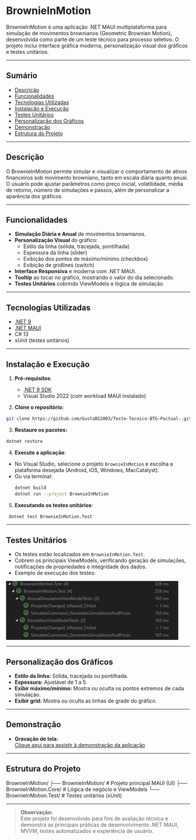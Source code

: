 # BrownieInMotion

BrownieInMotion é uma aplicação .NET MAUI multiplataforma para simulação de movimentos brownianos (Geometric Brownian Motion), desenvolvida como parte de um teste técnico para processo seletivo. O projeto inclui interface gráfica moderna, personalização visual dos gráficos e testes unitários.

---

## Sumário

- [Descrição](#descrição)
- [Funcionalidades](#funcionalidades)
- [Tecnologias Utilizadas](#tecnologias-utilizadas)
- [Instalação e Execução](#instalação-e-execução)
- [Testes Unitários](#testes-unitários)
- [Personalização dos Gráficos](#personalização-dos-gráficos)
- [Demonstração](#demonstração)
- [Estrutura do Projeto](#estrutura-do-projeto)

---

## Descrição

O BrownieInMotion permite simular e visualizar o comportamento de ativos financeiros sob movimento browniano, tanto em escala diária quanto anual. O usuário pode ajustar parâmetros como preço inicial, volatilidade, média de retorno, número de simulações e passos, além de personalizar a aparência dos gráficos.

---

## Funcionalidades

- **Simulação Diária e Anual** de movimentos brownianos.
- **Personalização Visual** do gráfico:
  - Estilo da linha (sólida, tracejada, pontilhada)
  - Espessura da linha (slider)
  - Exibição dos pontos de máximo/mínimo (checkbox)
  - Exibição de gridlines (switch)
- **Interface Responsiva** e moderna com .NET MAUI.
- **Tooltip** ao tocar no gráfico, mostrando o valor do dia selecionado.
- **Testes Unitários** cobrindo ViewModels e lógica de simulação.

---

## Tecnologias Utilizadas

- [.NET 9](https://dotnet.microsoft.com/)
- [.NET MAUI](https://learn.microsoft.com/dotnet/maui/)
- C# 13
- xUnit (testes unitários)

---

## Instalação e Execução

1. **Pré-requisitos**:
   - [.NET 9 SDK](https://dotnet.microsoft.com/download)
   - Visual Studio 2022 (com workload MAUI instalado)

2. **Clone o repositório:**
  ```bash
  git clone https://github.com/GustaBS2003/Teste-Tecnico-BTG-Pactual-.git
  ```

3. **Restaure os pacotes:**
  ```bash
  dotnet restore
  ```

4. **Execute a aplicação**:
- No Visual Studio, selecione o projeto `BrownieInMotion` e escolha a plataforma desejada (Android, iOS, Windows, MacCatalyst).
- Ou via terminal:
  ```bash
  dotnet build
  dotnet run --project BrownieInMotion
  ```

5. **Executando os testes unitários**:
  ```bash
   dotnet test BrownieInMotion.Test
  ```

---

## Testes Unitários

- Os testes estão localizados em `BrownieInMotion.Test`.
- Cobrem os principais ViewModels, verificando geração de simulações, notificações de propriedades e integridade dos dados.
- Exemplo de execução dos testes:

![Print dos testes unitários](./docs/testes-unitarios.png)

---

## Personalização dos Gráficos

- **Estilo da linha:** Sólida, tracejada ou pontilhada.
- **Espessura:** Ajustável de 1 a 5.
- **Exibir máximo/mínimo:** Mostra ou oculta os pontos extremos de cada simulação.
- **Exibir grid:** Mostra ou oculta as linhas de grade do gráfico.

---

## Demonstração

- **Gravação de tela:**  
  [Clique aqui para assistir à demonstração da aplicação](./docs/demo.mp4)

---

## Estrutura do Projeto
BrownieInMotion/ ├── BrownieInMotion/           # Projeto principal MAUI (UI) 
                 ├── BrownieInMotion.Core/      # Lógica de negócio e ViewModels 
                 └── BrownieInMotion.Test/      # Testes unitários (xUnit) 

---

> **Observação:**  
> Este projeto foi desenvolvido para fins de avaliação técnica e demonstra as principais práticas de desenvolvimento .NET MAUI, MVVM, testes automatizados e experiência de usuário.

